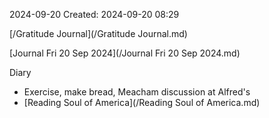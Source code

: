 2024-09-20
Created: 2024-09-20 08:29

[/Gratitude Journal](/Gratitude Journal.md)

[Journal Fri 20 Sep 2024](/Journal Fri 20 Sep 2024.md) 

Diary 
- Exercise, make bread, Meacham discussion at Alfred's
- [Reading Soul of America](/Reading Soul of America.md)

